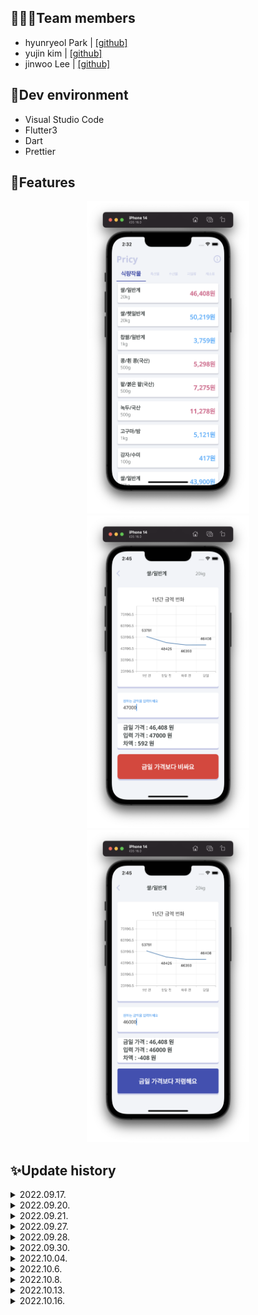 ## 🧑🏻‍💻Team members
- hyunryeol Park | [[github]](https://github.com/devpark435)
- yujin kim | [[github]](https://github.com/yujinkim1)
- jinwoo Lee | [[github]](https://github.com/yeeZinu)

## 🔨Dev environment
- Visual Studio Code
- Flutter3
- Dart
- Prettier

## 📱Features
<p align="center">
<img src="./readmes/home_screen.png" height="500px" width="260px">
<img src="./readmes/detail_screen_1.png" height="500px" width="260px">
<img src="./readmes/detail_screen_2.png" height="500px" width="260px">
</p>

## ✨Update history

<details>
<summary>2022.09.17.</summary>
<div markdown="1">

    - upgrading flutter 3.3
        - `flutter upgrading`

</div>
</details>
<details>
<summary>2022.09.20.</summary>
<div markdown="1">

    - modify repo path
        - `pricy-flutter-app/`
    - upgrading dart 2
    - add font-set
        - NotoSans
        - NotoSansKR

</div>
</details>
<details>
<summary>2022.09.21.</summary>
<div markdown="1">

    - edit main screen
        - add home screen
    - add palette for customize colors

</div>
</details>
<details>
<summary>2022.09.27.</summary>
<div markdown="1">

    - add tab bar
    - add controller
    - add tab bar view

</div>
</details>
<details>
<summary>2022.09.28.</summary>
<div markdown="1">

    - edit home screen
        - add ListView
        - add custom widget

</div>
</details>
<details>
<summary>2022.09.30.</summary>
<div markdown="1">

    - re-structed file path
        - `lib/...`
        - add folders
            - `/models`
            - `/providers`
            - `/screens`
            - `/utilities`
            - `/widgets`

</div>
</details>
<details>
<summary>2022.10.04.</summary>
<div markdown="1">

    - add screen navigation
    - add compare screen
        - add chart
        - add number pad keyboard

</div>
</details>
<details>
<summary>2022.10.6.</summary>
<div markdown="1">

    - add apis
    - add certificate
        - add key
        - add id

</div>
</details>
<details>
<summary>2022.10.8.</summary>
<div markdown="1">

    - delete unnecassary files
        - .dart_tool
        - /build
        - .DS_Store

</div>
</details>
<details>
<summary>2022.10.13.</summary>
<div markdown="1">

    - fixed type_error
    - add apis
    - present datas
    - add utilities/styles
    - edit screen

</div>
</details>
<details>
<summary>2022.10.16.</summary>
<div markdown="1">

    - add chart-view
    - add input-field-box
    - present margin value
    - edit screen styles

</div>
</details>